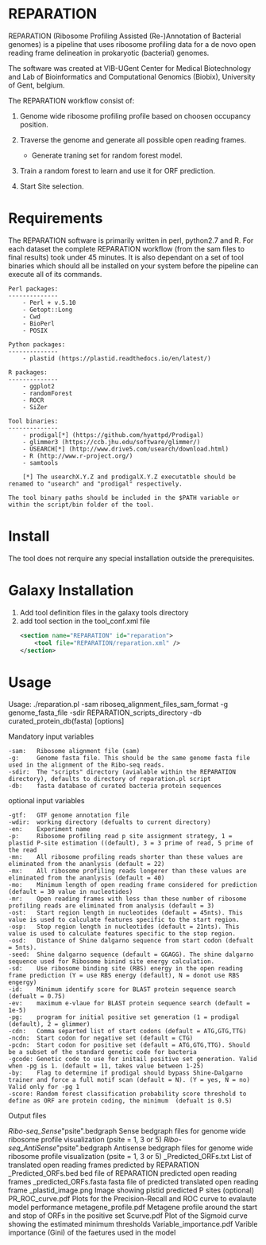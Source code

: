# REPARATION
REPARATION (Ribosome Profiling Assisted (Re-)Annotation of Bacterial genomes) is a pipeline that uses ribosome profiling data for a de novo open reading frame delineation in prokaryotic (bacterial) genomes.

The software was created at VIB-UGent Center for Medical Biotechnology and Lab of Bioinformatics and Computational Genomics (Biobix), University of Gent, belgium.

The REPARATION workflow consist of:

1) Genome wide ribosome profiling profile based on choosen occupancy position.

2) Traverse the genome and generate all possible open reading frames.
	- Generate traning set for random forest model.
	
3) Train a random forest to learn and use it for ORF prediction.

4) Start Site selection.


# Requirements
The REPARATION software is primarily written in perl, python2.7 and R. For each dataset the complete REPARATION workflow (from the sam files to final results) took under 45 minutes.
It is also dependant on a set of tool binaries which should all be installed on your system before the pipeline can execute all of its commands.

	Perl packages:
	--------------
		- Perl + v.5.10
		- Getopt::Long
		- Cwd	
		- BioPerl
		- POSIX
		
	Python packages:
	--------------
		- plastid (https://plastid.readthedocs.io/en/latest/)
		
	R packages:
	--------------
		- ggplot2
		- randomForest
		- ROCR
		- SiZer

	Tool binaries:
	--------------
		- prodigal[*] (https://github.com/hyattpd/Prodigal)
		- glimmer3 (https://ccb.jhu.edu/software/glimmer/)
		- USEARCH[*] (http://www.drive5.com/usearch/download.html)
		- R (http://www.r-project.org/)
		- samtools
		
		[*] The usearchX.Y.Z and prodigalX.Y.Z executatble should be renamed to "usearch" and "prodigal" respectively.
	
	The tool binary paths should be included in the $PATH variable or within the script/bin folder of the tool.

	
# Install
The tool does not rerquire any special installation outside the prerequisites. 

# Galaxy Installation

1) Add tool definition files in the galaxy tools directory
2) add tool section in the tool_conf.xml file
	```xml
	<section name="REPARATION" id="reparation">
		<tool file="REPARATION/reparation.xml" />
	</section>
	```
# Usage

Usage: ./reparation.pl -sam riboseq_alignment_files_sam_format -g genome_fasta_file -sdir REPARATION_scripts_directory -db curated_protein_db(fasta) [options]


Mandatory input variables

	-sam:   Ribosome alignment file (sam)
	-g:     Genome fasta file. This should be the same genome fasta file used in the alignment of the Ribo-seq reads.
	-sdir:  The "scripts" directory (avialable within the REPARATION directory), defaults to directory of reparation.pl script
	-db:    fasta database of curated bacteria protein sequences


optional input variables

	-gtf:   GTF genome annotation file
	-wdir:  working directory (defualts to current directory)
	-en:    Experiment name
	-p:     Ribosome profiling read p site assignment strategy, 1 = plastid P-site estimation ((default), 3 = 3 prime of read, 5 prime of the read
	-mn:    All ribosome profiling reads shorter than these values are eliminated from the ananlysis (default = 22)
	-mx:    All ribosome profiling reads longerer than these values are eliminated from the ananlysis (default = 40)
	-mo:    Minimum length of open reading frame considered for prediction (default = 30 value in nucleotides)
	-mr:    Open reading frames with less than these number of ribosome profiling reads are eliminated from analysis (default = 3)
	-ost:   Start region length in nucleotides (default = 45nts). This value is used to calculate features specific to the start region.
	-osp:   Stop region length in nucleotides (default = 21nts). This value is used to calculate features specific to the stop region.
	-osd:   Distance of Shine dalgarno sequence from start codon (defualt = 5nts). 
	-seed:  Shine dalgarno sequence (default = GGAGG). The shine dalgarno sequence used for Ribosome binind site energy calculation.
	-sd:    Use ribosome binding site (RBS) energy in the open reading frame prediction (Y = use RBS energy (default), N = donot use RBS engergy)
	-id:    Minimum identify score for BLAST protein sequence search (defualt = 0.75)
	-ev:    maximum e-vlaue for BLAST protein sequence search (default = 1e-5)
	-pg:    program for initial positive set generation (1 = prodigal (default), 2 = glimmer)
	-cdn:   Comma separted list of start codons (default = ATG,GTG,TTG)
	-ncdn:  Start codon for negative set (default = CTG)
	-pcdn:  Start codon for positive set (default = ATG,GTG,TTG). Should be a subset of the standard genetic code for bacteria
    -gcode: Genetic code to use for initail positive set generation. Valid when -pg is 1. (default = 11, takes value between 1-25)
    -by:    Flag to determine if prodigal should bypass Shine-Dalgarno trainer and force a full motif scan (default = N). (Y = yes, N = no) Valid only for -pg 1
    -score: Random forest classification probability score threshold to define as ORF are protein coding, the minimum  (defualt is 0.5)


Output files

_Ribo-seq_Sense_"psite".bedgraph      	Sense bedgraph files for genome wide ribosome profile visualization (psite = 1, 3 or 5)
_Ribo-seq_AntiSense_"psite".bedgraph  	Antisense bedgraph files for genome wide ribosome profile visualization (psite = 1, 3 or 5)
_Predicted_ORFs.txt                   	List of translated open reading frames predicted by REPARATION
_Predicted_ORFs.bed                   	bed file of REPARATION predicted open reading frames
_predicted_ORFs.fasta                 	fasta file of predicted translated open reading frame
_plastid_image.png			Image showing plstid predicted P sites (optional)
PR_ROC_curve.pdf		       	Plots for the Precision-Recall and ROC curve to evalaute model performance
metagene_profile.pdf		       	Metagene profile around the start and stop of ORFs in the positive set
Scurve.pdf			       	Plot of the Sigmoid curve showing the estimated minimum thresholds
Variable_importance.pdf	       		Varible importance (Gini) of the faetures used in the model

